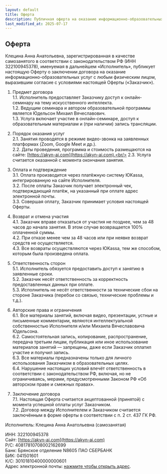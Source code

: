 ```yaml
---
layout: default
title: Оферта
description: Публичная оферта на оказание информационно-образовательных услуг.
last_modified_at: 2025-07-17
---
```


## Оферта

Клецина Анна Анатольевна, зарегистрированная в качестве самозанятого в соответствии с законодательством РФ (ИНН 322100945378), именуемая в дальнейшем «Исполнитель», публикует настоящую Оферту о заключении договора на оказание информационно-образовательных услуг с любым физическим лицом, выразившим согласие с условиями настоящей Оферты («Заказчик»).
 
1. Предмет договора<br/>
1.1. Исполнитель предоставляет Заказчику доступ к онлайн-семинару на тему искусственного интеллекта.<br/>
1.2. Ведущим семинара и автором образовательной программы является Юдельсон Михаил Вячеславович.<br/>
1.3. Услуга включает участие в онлайн-семинаре, доступ к образовательным материалам и (при наличии) запись трансляции.
 
2. Порядок оказания услуг<br/>
2.1. Занятия проводятся в режиме видео-звонка на заявленных платформах (Zoom, Google Meet и др.).<br/>
2.2. Даты проведения, программа и стоимость размещаются на сайте: [https://akyn-ai.com](https://akyn-ai.com).<br/>
2.3. Услуга считается оказанной с момента окончания занятия.
 
3. Оплата и подтверждение<br/>
3.1. Оплата производится через платёжную систему ЮKassa, интегрированную на сайте Исполнителя.<br/>
3.2. После оплаты Заказчик получает электронный чек, подтверждающий платёж, на указанный при оплате адрес электронной почты.<br/>
3.3. Совершая оплату, Заказчик принимает условия настоящей Оферты.
 
4. Возврат и отмена участия<br/>
4.1. Заказчик вправе отказаться от участия не позднее, чем за 48 часов до начала занятия. В этом случае возвращается 100% оплаченной суммы.<br/>
4.2. При отказе менее чем за 48 часов или при неявке возврат средств не осуществляется.<br/>
4.3. Все возвраты осуществляются через ЮKassa, тем же способом, которым была произведена оплата.
 
5. Ответственность сторон<br/>
5.1. Исполнитель обязуется предоставить доступ к занятию в заявленные сроки.<br/>
5.2. Заказчик несёт ответственность за корректность предоставленных данных при оплате.<br/>
5.3. Исполнитель не несёт ответственности за технические сбои на стороне Заказчика (перебои со связью, технические проблемы и т.д.).
 
6. Авторские права и ограничения<br/>
6.1. Все материалы занятий, включая видео, презентации, устные и письменные комментарии, являются интеллектуальной собственностью Исполнителя и/или Михаила Вячеславовича Юдельсона.<br/>
6.2. Самостоятельная запись, копирование, распространение, передача третьим лицам, публикация или иное использование материалов занятий — запрещены, даже если Заказчик оплатил участие и получил запись.<br/>
6.3. Все материалы предназначены только для личного использования Заказчиком в образовательных целях.<br/>
6.4. Нарушение настоящих условий влечёт ответственность в соответствии с законодательством РФ, включая, но не ограничиваясь, мерами, предусмотренными Законом РФ «Об авторском праве и смежных правах».
 
7. Заключение договора<br/>
7.1. Настоящая Оферта считается акцептованной (принятой) с момента успешной оплаты услуг Заказчиком.<br/>
7.2. Договор между Исполнителем и Заказчиком считается заключённым в форме оферты в соответствии с п. 2 ст. 437 ГК РФ.
 
Исполнитель: Клецина Анна Анатольевна (самозанятая)

ИНН: 322100945378<br/>
Сайт: [https://akyn-ai.com](https://akyn-ai.com)<br/>
Р/С: 40817810708002162699<br/>
Банк: Брянское отделение N8605 ПАО СБЕРБАНК<br/>
БИК: 041501601<br/>
К/С: 30101810400000000601<br/>
Адрес электронной почты: <a target="_blank" href="https://mailhide.io/e/PpKgcKFA">нажмите чтобы открыть адрес</a>.
